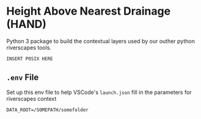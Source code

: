 # Height Above Nearest Drainage (HAND)

Python 3 package to build the contextual layers used by our outher python riverscapes tools.

```
INSERT POSIX HERE
```


## `.env` File

Set up this env file to help VSCode's `launch.json` fill in the parameters for riverscapes context 

```
DATA_ROOT=/SOMEPATH/somefolder
```